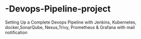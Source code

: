 # -Devops-Pipeline-project
Setting Up a Complete Devops Pipeline with Jenkins, Kubernetes, docker,SonarQube, Nexus,Trivy, Prometheus &amp; Grafana with mail notification

